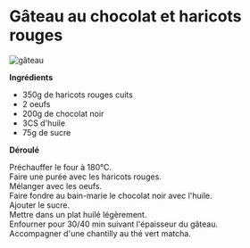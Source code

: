 # Gâteau au chocolat et haricots rouges

![gâteau](https://github.com/bndct-lmbrt/mes-recettes/blob/raw/master/medias/gateau-haricots.jpg)

**Ingrédients**  
 

* 350g de haricots rouges cuits
* 2 oeufs  
* 200g de chocolat noir
* 3CS d'huile 
* 75g de sucre


**Déroulé**

Préchauffer le four à 180°C.  
Faire une purée avec les haricots rouges.  
Mélanger avec les oeufs.  
Faire fondre au bain-marie le chocolat noir avec l'huile.  
Ajouter le sucre.  
Mettre dans un plat huilé légèrement.  
Enfourner pour 30/40 min suivant l'épaisseur du gâteau.  
Accompagner d'une chantilly au thé vert matcha.  

